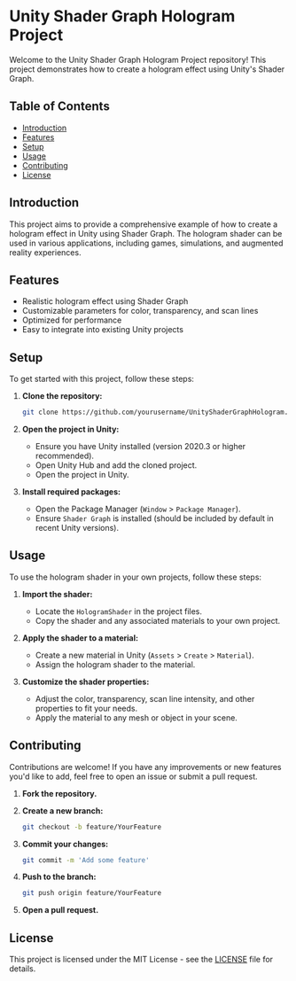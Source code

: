 # Unity Shader Graph Hologram Project

Welcome to the Unity Shader Graph Hologram Project repository! This project demonstrates how to create a hologram effect using Unity's Shader Graph.

## Table of Contents

- [Introduction](#introduction)
- [Features](#features)
- [Setup](#setup)
- [Usage](#usage)
- [Contributing](#contributing)
- [License](#license)

## Introduction

This project aims to provide a comprehensive example of how to create a hologram effect in Unity using Shader Graph. The hologram shader can be used in various applications, including games, simulations, and augmented reality experiences.

## Features

- Realistic hologram effect using Shader Graph
- Customizable parameters for color, transparency, and scan lines
- Optimized for performance
- Easy to integrate into existing Unity projects

## Setup

To get started with this project, follow these steps:

1. **Clone the repository:**

    ```sh
    git clone https://github.com/yourusername/UnityShaderGraphHologram.git
    ```

2. **Open the project in Unity:**

    - Ensure you have Unity installed (version 2020.3 or higher recommended).
    - Open Unity Hub and add the cloned project.
    - Open the project in Unity.

3. **Install required packages:**

    - Open the Package Manager (`Window` > `Package Manager`).
    - Ensure `Shader Graph` is installed (should be included by default in recent Unity versions).

## Usage

To use the hologram shader in your own projects, follow these steps:

1. **Import the shader:**

    - Locate the `HologramShader` in the project files.
    - Copy the shader and any associated materials to your own project.

2. **Apply the shader to a material:**

    - Create a new material in Unity (`Assets` > `Create` > `Material`).
    - Assign the hologram shader to the material.

3. **Customize the shader properties:**

    - Adjust the color, transparency, scan line intensity, and other properties to fit your needs.
    - Apply the material to any mesh or object in your scene.

## Contributing

Contributions are welcome! If you have any improvements or new features you'd like to add, feel free to open an issue or submit a pull request.

1. **Fork the repository.**
2. **Create a new branch:**

    ```sh
    git checkout -b feature/YourFeature
    ```

3. **Commit your changes:**

    ```sh
    git commit -m 'Add some feature'
    ```

4. **Push to the branch:**

    ```sh
    git push origin feature/YourFeature
    ```

5. **Open a pull request.**

## License

This project is licensed under the MIT License - see the [LICENSE](LICENSE) file for details.
